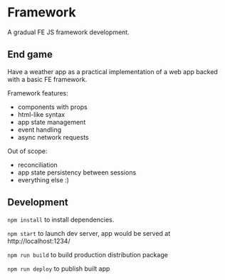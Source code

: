 # Framework

A gradual FE JS framework development.

## End game

Have a weather app as a practical implementation
of a web app backed with a basic FE framework.

Framework features:
- components with props
- html-like syntax
- app state management
- event handling
- async network requests

Out of scope:
- reconciliation
- app state persistency between sessions
- everything else :)

## Development

`npm install` to install dependencies.

`npm start` to launch dev server, app would be served at http://localhost:1234/

`npm run build` to build production distribution package

`npm run deploy` to publish built app
